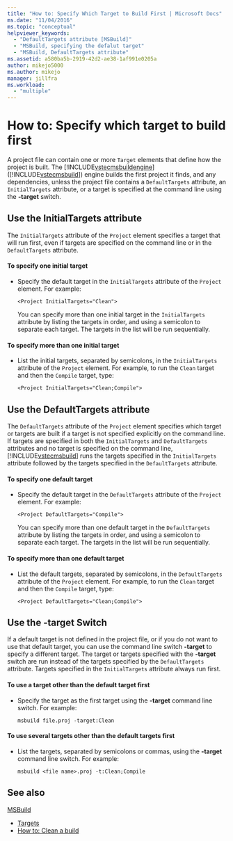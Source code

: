 ```yaml
---
title: "How to: Specify Which Target to Build First | Microsoft Docs"
ms.date: "11/04/2016"
ms.topic: "conceptual"
helpviewer_keywords:
  - "DefaultTargets attribute [MSBuild]"
  - "MSBuild, specifying the defalut target"
  - "MSBuild, DefaultTargets attribute"
ms.assetid: a580ba5b-2919-42d2-ae38-1af991e0205a
author: mikejo5000
ms.author: mikejo
manager: jillfra
ms.workload:
  - "multiple"
---
```

# How to: Specify which target to build first
A project file can contain one or more `Target` elements that define how the project is built. The [!INCLUDE[vstecmsbuildengine](../msbuild/includes/vstecmsbuildengine_md.md)] ([!INCLUDE[vstecmsbuild](../extensibility/internals/includes/vstecmsbuild_md.md)]) engine builds the first project it finds, and any dependencies, unless the project file contains a `DefaultTargets` attribute, an `InitialTargets` attribute, or a target is specified at the command line using the **-target** switch.

## Use the InitialTargets attribute
 The `InitialTargets` attribute of the `Project` element specifies a target that will run first, even if targets are specified on the command line or in the `DefaultTargets` attribute.

#### To specify one initial target

- Specify the default target in the `InitialTargets` attribute of the `Project` element. For example:

   `<Project InitialTargets="Clean">`

  You can specify more than one initial target in the `InitialTargets` attribute by listing the targets in order, and using a semicolon to separate each target. The targets in the list will be run sequentially.

#### To specify more than one initial target

-   List the initial targets, separated by semicolons, in the `InitialTargets` attribute of the `Project` element. For example, to run the `Clean` target and then the `Compile` target, type:

     `<Project InitialTargets="Clean;Compile">`

## Use the DefaultTargets attribute
 The `DefaultTargets` attribute of the `Project` element specifies which target or targets are built if a target is not specified explicitly on the command line. If targets are specified in both the `InitialTargets` and `DefaultTargets` attributes and no target is specified on the command line, [!INCLUDE[vstecmsbuild](../extensibility/internals/includes/vstecmsbuild_md.md)] runs the targets specified in the `InitialTargets` attribute followed by the targets specified in the `DefaultTargets` attribute.

#### To specify one default target

- Specify the default target in the `DefaultTargets` attribute of the `Project` element. For example:

   `<Project DefaultTargets="Compile">`

  You can specify more than one default target in the `DefaultTargets` attribute by listing the targets in order, and using a semicolon to separate each target. The targets in the list will be run sequentially.

#### To specify more than one default target

-   List the default targets, separated by semicolons, in the `DefaultTargets` attribute of the `Project` element. For example, to run the `Clean` target and then the `Compile` target, type:

     `<Project DefaultTargets="Clean;Compile">`

## Use the -target Switch
 If a default target is not defined in the project file, or if you do not want to use that default target, you can use the command line switch **-target** to specify a different target. The target or targets specified with the **-target** switch are run instead of the targets specified by the `DefaultTargets` attribute. Targets specified in the `InitialTargets` attribute always run first.

#### To use a target other than the default target first

-   Specify the target as the first target using the **-target** command line switch. For example:

     `msbuild file.proj -target:Clean`

#### To use several targets other than the default targets first

-   List the targets, separated by semicolons or commas, using the **-target** command line switch. For example:

     `msbuild <file name>.proj -t:Clean;Compile`

## See also
  [MSBuild](../msbuild/msbuild.md)
- [Targets](../msbuild/msbuild-targets.md)
- [How to: Clean a build](../msbuild/how-to-clean-a-build.md)
